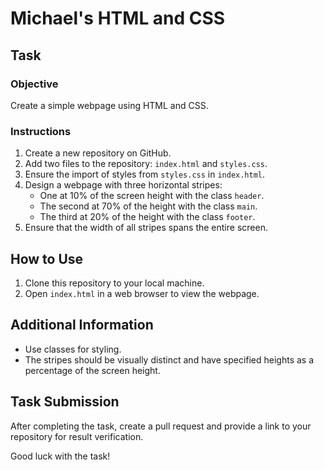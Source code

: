 # Michael's HTML and CSS

## Task

### Objective

Create a simple webpage using HTML and CSS.

### Instructions

1. Create a new repository on GitHub.
2. Add two files to the repository: `index.html` and `styles.css`.
3. Ensure the import of styles from `styles.css` in `index.html`.
4. Design a webpage with three horizontal stripes:
   - One at 10% of the screen height with the class `header`.
   - The second at 70% of the height with the class `main`.
   - The third at 20% of the height with the class `footer`.
5. Ensure that the width of all stripes spans the entire screen.

## How to Use

1. Clone this repository to your local machine.
2. Open `index.html` in a web browser to view the webpage.

## Additional Information

- Use classes for styling.
- The stripes should be visually distinct and have specified heights as a percentage of the screen height.

## Task Submission

After completing the task, create a pull request and provide a link to your repository for result verification.

Good luck with the task!
